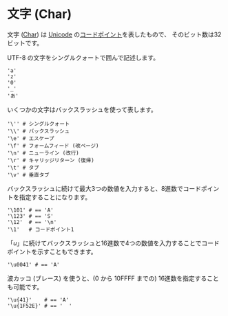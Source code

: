 # 文字 (Char)

文字 ([Char](http://crystal-lang.org/api/Char.html)) は [Unicode](http://en.wikipedia.org/wiki/Unicode) の[コードポイント](http://en.wikipedia.org/wiki/Code_point)を表したもので、
そのビット数は32ビットです。

UTF-8 の文字をシングルクォートで囲んで記述します。

```crystal
'a'
'z'
'0'
'_'
'あ'
```

いくつかの文字はバックスラッシュを使って表します。

```crystal
'\'' # シングルクォート
'\\' # バックスラッシュ
'\e' # エスケープ
'\f' # フォームフィード (改ページ)
'\n' # ニューライン (改行)
'\r' # キャリッジリターン (復帰)
'\t' # タブ
'\v' # 垂直タブ
```

バックスラッシュに続けて最大3つの数値を入力すると、8進数でコードポイントを指定することになります。

```crystal
'\101' # == 'A'
'\123' # == 'S'
'\12'  # == '\n'
'\1'   # コードポイント1
```

「*u*」に続けてバックスラッシュと16進数で4つの数値を入力することでコードポイントを示すこともできます。

```crystal
'\u0041' # == 'A'
```

波カッコ (ブレース) を使うと、(0 から 10FFFF までの) 16進数を指定することも可能です。

```crystal
'\u{41}'    # == 'A'
'\u{1F52E}' # == '  '
```
